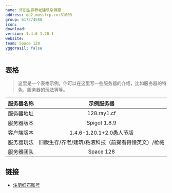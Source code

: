 ```yaml
---
name: 怀旧生存养老建筑杂锦服
address: qd2.mossfrp.cn:31005
group: 617574588
icon: 
download: 
version: 1.4.6-1.20.1
website: 
team: Space 128
yggdrasil: false
---
```


## 表格
> 这里是一个表格示例，你可以在这里写一些服务器的介绍，比如服务器的特色、服务器的玩法等等。

| 服务器名称 | 示例服务器 |
| :---: | :---: |
| 服务器地址 | 128.ray1.cf |
| 服务器版本 | Spigot 1.8.9 |
| 客户端版本 | 1.4.6-1.20.1+2.0愚人节版 |
| 服务器玩法 | 旧版生存/养老/建筑/粘液科技（前提看得懂英文）/枪械 | 
| 服务器团队 | Space 128 |

## 链接

- [注册红石账号](https://mcskin.cn/register)